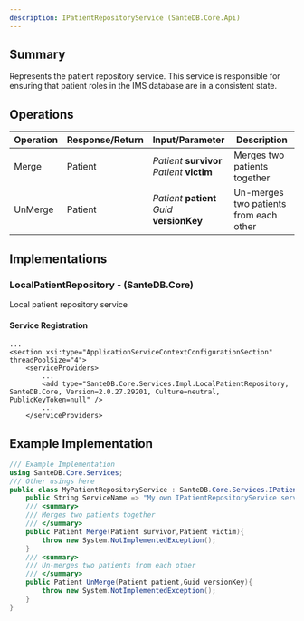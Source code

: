 ```yaml
---
description: IPatientRepositoryService (SanteDB.Core.Api)
---
```


## Summary
Represents the patient repository service. This service is responsible
            for ensuring that patient roles in the IMS database are in a consistent
            state.

## Operations

|Operation|Response/Return|Input/Parameter|Description|
|-|-|-|-|
|Merge|Patient|*Patient* **survivor**<br/>*Patient* **victim**|Merges two patients together|
|UnMerge|Patient|*Patient* **patient**<br/>*Guid* **versionKey**|Un-merges two patients from each other|

## Implementations


### LocalPatientRepository - (SanteDB.Core)
Local patient repository service

#### Service Registration
```markup
...
<section xsi:type="ApplicationServiceContextConfigurationSection" threadPoolSize="4">
	<serviceProviders>
		...
		<add type="SanteDB.Core.Services.Impl.LocalPatientRepository, SanteDB.Core, Version=2.0.27.29201, Culture=neutral, PublicKeyToken=null" />
		...
	</serviceProviders>
```
## Example Implementation
```csharp
/// Example Implementation
using SanteDB.Core.Services;
/// Other usings here
public class MyPatientRepositoryService : SanteDB.Core.Services.IPatientRepositoryService { 
	public String ServiceName => "My own IPatientRepositoryService service";
	/// <summary>
	/// Merges two patients together
	/// </summary>
	public Patient Merge(Patient survivor,Patient victim){
		throw new System.NotImplementedException();
	}
	/// <summary>
	/// Un-merges two patients from each other
	/// </summary>
	public Patient UnMerge(Patient patient,Guid versionKey){
		throw new System.NotImplementedException();
	}
}
```
